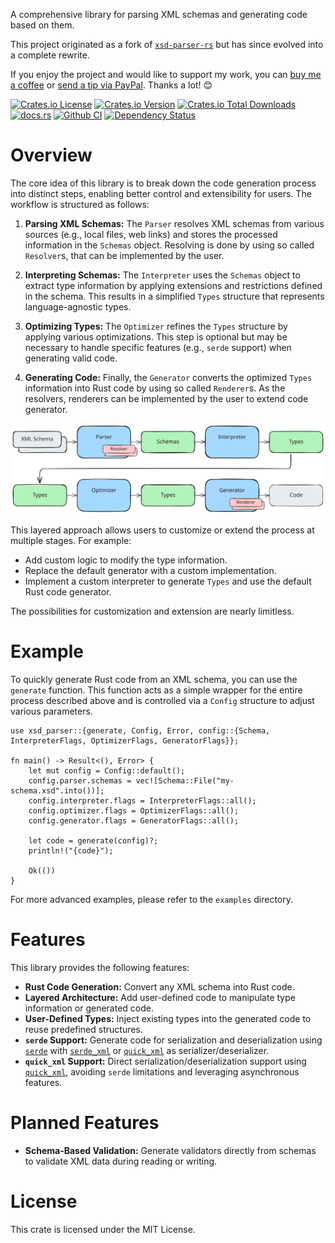 A comprehensive library for parsing XML schemas and generating code based on them.

This project originated as a fork of [`xsd-parser-rs`](https://github.com/lumeohq/xsd-parser-rs) but has since evolved into a complete rewrite.

If you enjoy the project and would like to support my work, you can [buy me a coffee](https://ko-fi.com/bergmann89) or [send a tip via PayPal](https://paypal.me/bergmann891/5EUR). Thanks a lot! 😊

<a href="https://github.com/Bergmann89/xsd-parser/blob/master/LICENSE"><img src="https://img.shields.io/crates/l/xsd-parser" alt="Crates.io License"></a> <a href="https://crates.io/crates/xsd-parser"><img src="https://img.shields.io/crates/v/xsd-parser" alt="Crates.io Version"></a> <a href="https://crates.io/crates/xsd-parser"><img src="https://img.shields.io/crates/d/xsd-parser" alt="Crates.io Total Downloads"></a> <a href="https://docs.rs/xsd-parser"><img src="https://img.shields.io/docsrs/xsd-parser" alt="docs.rs"></a> <a href="https://github.com/Bergmann89/xsd-parser/actions/workflows/main.yml"><img src="https://github.com/Bergmann89/xsd-parser/actions/workflows/main.yml/badge.svg" alt="Github CI"></a> <a href="https://deps.rs/repo/github/Bergmann89/xsd-parser"><img src="https://deps.rs/repo/github/Bergmann89/xsd-parser/status.svg" alt="Dependency Status"></a>


# Overview

The core idea of this library is to break down the code generation process into distinct steps, enabling better control and extensibility for users. The workflow is structured as follows:

1. **Parsing XML Schemas:**
   The `Parser` resolves XML schemas from various sources (e.g., local files, web links) and stores the processed information in the `Schemas` object. Resolving is done by using so called `Resolver`s, that can be implemented by the user.

2. **Interpreting Schemas:**
   The `Interpreter` uses the `Schemas` object to extract type information by applying extensions and restrictions defined in the schema. This results in a simplified `Types` structure that represents language-agnostic types.

3. **Optimizing Types:**
   The `Optimizer` refines the `Types` structure by applying various optimizations. This step is optional but may be necessary to handle specific features (e.g., `serde` support) when generating valid code.

4. **Generating Code:**
   Finally, the `Generator` converts the optimized `Types` information into Rust code by using so called `Renderer`s. As the resolvers, renderers can be implemented by the user to extend code generator.

![overview](doc/overview.svg "Overview")


This layered approach allows users to customize or extend the process at multiple stages. For example:
- Add custom logic to modify the type information.
- Replace the default generator with a custom implementation.
- Implement a custom interpreter to generate `Types` and use the default Rust code generator.

The possibilities for customization and extension are nearly limitless.


# Example

To quickly generate Rust code from an XML schema, you can use the `generate` function. This function acts as a simple wrapper for the entire process described above and is controlled via a `Config` structure to adjust various parameters.

```rust,ignore
use xsd_parser::{generate, Config, Error, config::{Schema, InterpreterFlags, OptimizerFlags, GeneratorFlags}};

fn main() -> Result<(), Error> {
    let mut config = Config::default();
    config.parser.schemas = vec![Schema::File("my-schema.xsd".into())];
    config.interpreter.flags = InterpreterFlags::all();
    config.optimizer.flags = OptimizerFlags::all();
    config.generator.flags = GeneratorFlags::all();

    let code = generate(config)?;
    println!("{code}");

    Ok(())
}
```

For more advanced examples, please refer to the `examples` directory.


# Features

This library provides the following features:

- **Rust Code Generation:** Convert any XML schema into Rust code.
- **Layered Architecture:** Add user-defined code to manipulate type information or generated code.
- **User-Defined Types:** Inject existing types into the generated code to reuse predefined structures.
- **`serde` Support:** Generate code for serialization and deserialization using [`serde`](https://docs.rs/serde) with [`serde_xml`](https://docs.rs/serde-xml-rs) or [`quick_xml`](https://docs.rs/quick-xml) as serializer/deserializer.
- **`quick_xml` Support:** Direct serialization/deserialization support using [`quick_xml`](https://docs.rs/quick-xml), avoiding `serde` limitations and leveraging asynchronous features.


# Planned Features

- **Schema-Based Validation:** Generate validators directly from schemas to validate XML data during reading or writing.


# License

This crate is licensed under the MIT License.
